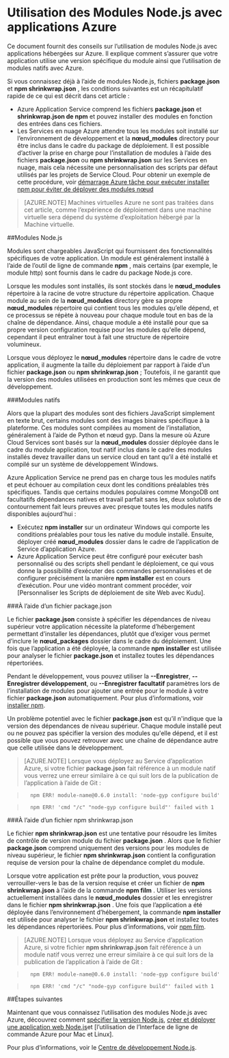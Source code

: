 <properties
    pageTitle="Utilisation des Modules Node.js"
    description="Découvrez comment travailler avec les modules Node.js lors de l’utilisation de l’application Azure ou les Services Cloud."
    services=""
    documentationCenter="nodejs"
    authors="rmcmurray"
    manager="wpickett"
    editor=""/>

<tags
    ms.service="multiple"
    ms.workload="na"
    ms.tgt_pltfrm="na"
    ms.devlang="nodejs"
    ms.topic="article"
    ms.date="08/11/2016"
    ms.author="robmcm"/>


# <a name="using-nodejs-modules-with-azure-applications"></a>Utilisation des Modules Node.js avec applications Azure

Ce document fournit des conseils sur l’utilisation de modules Node.js avec applications hébergées sur Azure. Il explique comment s’assurer que votre application utilise une version spécifique du module ainsi que l’utilisation de modules natifs avec Azure.

Si vous connaissez déjà à l’aide de modules Node.js, fichiers **package.json** et **npm shrinkwrap.json** , les conditions suivantes est un récapitulatif rapide de ce qui est décrit dans cet article :

* Azure Application Service comprend les fichiers **package.json** et **shrinkwrap.json de npm** et pouvez installer des modules en fonction des entrées dans ces fichiers.
* Les Services en nuage Azure attendre tous les modules soit installé sur l’environnement de développement et la **nœud\_modules** directory pour être inclus dans le cadre du package de déploiement. Il est possible d’activer la prise en charge pour l’installation de modules à l’aide des fichiers **package.json** ou **npm shrinkwrap.json** sur les Services en nuage, mais cela nécessite une personnalisation des scripts par défaut utilisés par les projets de Service Cloud. Pour obtenir un exemple de cette procédure, voir [démarrage Azure tâche pour exécuter installer npm pour éviter de déployer des modules nœud](https://github.com/woloski/nodeonazure-blog/blob/master/articles/startup-task-to-run-npm-in-azure.markdown)

> [AZURE.NOTE] Machines virtuelles Azure ne sont pas traitées dans cet article, comme l’expérience de déploiement dans une machine virtuelle sera dépend du système d’exploitation hébergé par la Machine virtuelle.

##<a name="nodejs-modules"></a>Modules Node.js

Modules sont chargeables JavaScript qui fournissent des fonctionnalités spécifiques de votre application. Un module est généralement installé à l’aide de l’outil de ligne de commande **npm** , mais certains (par exemple, le module http) sont fournis dans le cadre du package Node.js core.

Lorsque les modules sont installés, ils sont stockés dans le **nœud\_modules** répertoire à la racine de votre structure du répertoire application. Chaque module au sein de la **nœud\_modules** directory gère sa propre **nœud\_modules** répertoire qui contient tous les modules qu’elle dépend, et ce processus se répète à nouveau pour chaque module tout en bas de la chaîne de dépendance. Ainsi, chaque module a été installé pour que sa propre version configuration requise pour les modules qu'elle dépend, cependant il peut entraîner tout à fait une structure de répertoire volumineux.

Lorsque vous déployez le **nœud\_modules** répertoire dans le cadre de votre application, il augmente la taille du déploiement par rapport à l’aide d’un fichier **package.json** ou **npm shrinkwrap.json** ; Toutefois, il ne garantit que la version des modules utilisées en production sont les mêmes que ceux de développement.

###<a name="native-modules"></a>Modules natifs

Alors que la plupart des modules sont des fichiers JavaScript simplement en texte brut, certains modules sont des images binaires spécifique à la plateforme. Ces modules sont compilées au moment de l’installation, généralement à l’aide de Python et nœud gyp. Dans la mesure où Azure Cloud Services sont basés sur la **nœud\_modules** dossier déployée dans le cadre du module application, tout natif inclus dans le cadre des modules installés devez travailler dans un service cloud en tant qu’il a été installé et compilé sur un système de développement Windows.

Azure Application Service ne prend pas en charge tous les modules natifs et peut échouer au compilation ceux dont les conditions préalables très spécifiques. Tandis que certains modules populaires comme MongoDB ont facultatifs dépendances natives et travail parfait sans les, deux solutions de contournement fait leurs preuves avec presque toutes les modules natifs disponibles aujourd'hui :

* Exécutez **npm installer** sur un ordinateur Windows qui comporte les conditions préalables pour tous les native du module installé. Ensuite, déployer créé **nœud\_modules** dossier dans le cadre de l’application de Service d’application Azure.
* Azure Application Service peut être configuré pour exécuter bash personnalisé ou des scripts shell pendant le déploiement, ce qui vous donne la possibilité d’exécuter des commandes personnalisées et de configurer précisément la manière **npm installer** est en cours d’exécution. Pour une vidéo montrant comment procéder, voir [Personnaliser les Scripts de déploiement de site Web avec Kudu].

###<a name="using-a-packagejson-file"></a>À l’aide d’un fichier package.json

Le fichier **package.json** consiste à spécifier les dépendances de niveau supérieur votre application nécessite la plateforme d’hébergement permettant d’installer les dépendances, plutôt que d’exiger vous permet d’inclure le **nœud\_packages** dossier dans le cadre du déploiement. Une fois que l’application a été déployée, la commande **npm installer** est utilisée pour analyser le fichier **package.json** et installez toutes les dépendances répertoriées.

Pendant le développement, vous pouvez utiliser la **--Enregistrer**, **--Enregistrer développement**, ou **--Enregistrer facultatif** paramètres lors de l’installation de modules pour ajouter une entrée pour le module à votre fichier **package.json** automatiquement. Pour plus d’informations, voir [installer npm](https://docs.npmjs.com/cli/install).

Un problème potentiel avec le fichier **package.json** est qu’il n'indique que la version des dépendances de niveau supérieur. Chaque module installé peut ou ne pouvez pas spécifier la version des modules qu'elle dépend, et il est possible que vous pouvez retrouver avec une chaîne de dépendance autre que celle utilisée dans le développement.

> [AZURE.NOTE]
> Lorsque vous déployez au Service d’application Azure, si votre fichier <b>package.json</b> fait référence à un module natif vous verrez une erreur similaire à ce qui suit lors de la publication de l’application à l’aide de Git :

>       npm ERR! module-name@0.6.0 install: 'node-gyp configure build'

>       npm ERR! 'cmd "/c" "node-gyp configure build"' failed with 1


###<a name="using-a-npm-shrinkwrapjson-file"></a>À l’aide d’un fichier npm shrinkwrap.json

Le fichier **npm shrinkwrap.json** est une tentative pour résoudre les limites de contrôle de version module du fichier **package.json** . Alors que le fichier **package.json** comprend uniquement des versions pour les modules de niveau supérieur, le fichier **npm shrinkwrap.json** contient la configuration requise de version pour la chaîne de dépendance complet du module.

Lorsque votre application est prête pour la production, vous pouvez verrouiller-vers le bas de la version requise et créer un fichier de **npm shrinkwrap.json** à l’aide de la commande **npm film** . Utiliser les versions actuellement installées dans le **nœud\_modules** dossier et les enregistrer dans le fichier **npm shrinkwrap.json** . Une fois que l’application a été déployée dans l’environnement d’hébergement, la commande **npm installer** est utilisée pour analyser le fichier **npm shrinkwrap.json** et installez toutes les dépendances répertoriées. Pour plus d’informations, voir [npm film](https://docs.npmjs.com/cli/shrinkwrap).

> [AZURE.NOTE]
>Lorsque vous déployez au Service d’application Azure, si votre fichier <b>npm shrinkwrap.json</b> fait référence à un module natif vous verrez une erreur similaire à ce qui suit lors de la publication de l’application à l’aide de Git :

>       npm ERR! module-name@0.6.0 install: 'node-gyp configure build'

>       npm ERR! 'cmd "/c" "node-gyp configure build"' failed with 1


##<a name="next-steps"></a>Étapes suivantes

Maintenant que vous connaissez l’utilisation des modules Node.js avec Azure, découvrez comment [spécifier la version Node.js], [créer et déployer une application web Node.js]et [l’utilisation de l’Interface de ligne de commande Azure pour Mac et Linux].

Pour plus d’informations, voir le [Centre de développement Node.js](/develop/nodejs/).

[spécifier la version Node.js]: nodejs-specify-node-version-azure-apps.md
[Comment utiliser l’Interface de ligne de commande Azure pour Mac et Linux]: xplat-cli-install.md
[créer et déployer une application web Node.js]: web-sites-nodejs-develop-deploy-mac.md
[Node.js Web Application with Storage on MongoDB (MongoLab)]: store-mongolab-web-sites-nodejs-store-data-mongodb.md
[Build and deploy a Node.js application to an Azure Cloud Service]: cloud-services-nodejs-develop-deploy-app.md
[Scripts de déploiement de site Web personnalisée avec Kudu]: /documentation/videos/custom-web-site-deployment-scripts-with-kudu/
